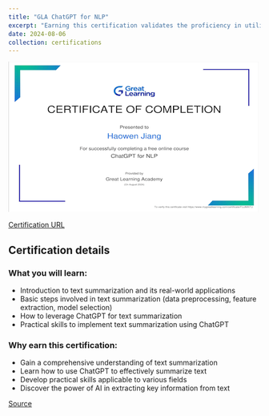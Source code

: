 ```yaml
---
title: "GLA ChatGPT for NLP"
excerpt: "Earning this certification validates the proficiency in utilizing ChatGPT for text summarization, showcasing understanding of NLP fundamentals and capacity to develop practical solutions for various industries.<br/><img src='/images/gla-chatgpt-for-nlp.png'>"
date: 2024-08-06
collection: certifications
---
```


![](/images/gla-chatgpt-for-nlp.png)

[Certification URL](https://www.mygreatlearning.com/certificate/FUJMXITJ)

## Certification details

### What you will learn:

-   Introduction to text summarization and its real-world applications
-   Basic steps involved in text summarization (data preprocessing, feature extraction, model selection)
-   How to leverage ChatGPT for text summarization
-   Practical skills to implement text summarization using ChatGPT

### Why earn this certification:

-   Gain a comprehensive understanding of text summarization
-   Learn how to use ChatGPT to effectively summarize text
-   Develop practical skills applicable to various fields
-   Discover the power of AI in extracting key information from text

[Source](https://www.mygreatlearning.com/academy/learn-for-free/courses/chatgpt-for-nlp?utm_source_page=public_certificate_view&utm_source_cta=enrol_for_free)
